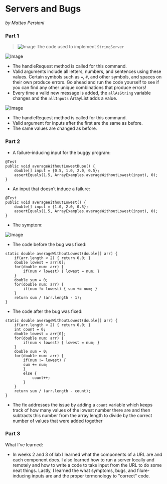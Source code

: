 # Servers and Bugs
*by Matteo Persiani*

### Part 1
>![Image](https://mapersiani.github.io/cse15l-lab-reports/Screenshot%202023-01-25%20at%207.40.40%20PM.png)
The code used to implement `StringServer`

![Image](https://mapersiani.github.io/cse15l-lab-reports/Screenshot%202023-01-25%20at%207.42.08%20PM.png)
* The handleRequest method is called for this command.
* Valid arguments include all letters, numbers, and sentences using these values. Certain symbols such as `=`, `#`, and other symbols, and spaces on their own produce errors. Go ahead and run the code yourself to see if you can find any other unique combinations that produce errors!
* Every time a valid new message is added, the `allAsString` variable changes and the `allInputs` ArrayList adds a value.

![Image](https://mapersiani.github.io/cse15l-lab-reports/Screenshot%202023-01-25%20at%207.42.30%20PM.png)
* The handleRequest method is called for this command.
* Valid argument for inputs after the first are the same as before.
* The same values are changed as before.

### Part 2
* A failure-inducing input for the buggy program:



```
@Test
public void averageWithoutLowestDupe() {
    double[] input = {0.5, 1.0, 2.0, 0.5};
    assertEquals(1.5, ArrayExamples.averageWithoutLowest(input), 0);
}
```



* An input that doesn’t induce a failure:


```
@Test
public void averageWithoutLowest() {
    double[] input = {1.0, 2.0, 0.5};
    assertEquals(1.5, ArrayExamples.averageWithoutLowest(input), 0);
}
```    
    
    
* The symptom:

![Image](https://mapersiani.github.io/cse15l-lab-reports/Screenshot%202023-01-25%20at%209.26.50%20PM.png)

* The code before the bug was fixed:


```
static double averageWithoutLowest(double[] arr) {
    if(arr.length < 2) { return 0.0; }
    double lowest = arr[0];
    for(double num: arr) {
        if(num < lowest) { lowest = num; }
    }
    double sum = 0;
    for(double num: arr) {
        if(num != lowest) { sum += num; }
    }
    return sum / (arr.length - 1);
}
```



* The code after the bug was fixed:


```
static double averageWithoutLowest(double[] arr) {
    if(arr.length < 2) { return 0.0; }
    int count = 0;
    double lowest = arr[0];
    for(double num: arr) {
        if(num < lowest) { lowest = num; }
    }
    double sum = 0;
    for(double num: arr) {
        if(num != lowest) { 
        sum += num; 
        }
        else {
            count++;
        }
    }
    return sum / (arr.length - count);
}
```


* The fix addresses the issue by adding a `count` variable which keeps track of how many values of the lowest number there are and then subtracts this number from the array length to divide by the correct number of values that were added together

### Part 3

What I've learned: 
* In weeks 2 and 3 of lab I learned what the components of a URL are and each component does. I also learned how to run a server locally and remotely and how to write a code to take input from the URL to do some neat things. Lastly, I learned the what symptoms, bugs, and filure-inducing inputs are and the proper termonology to "correct" code.